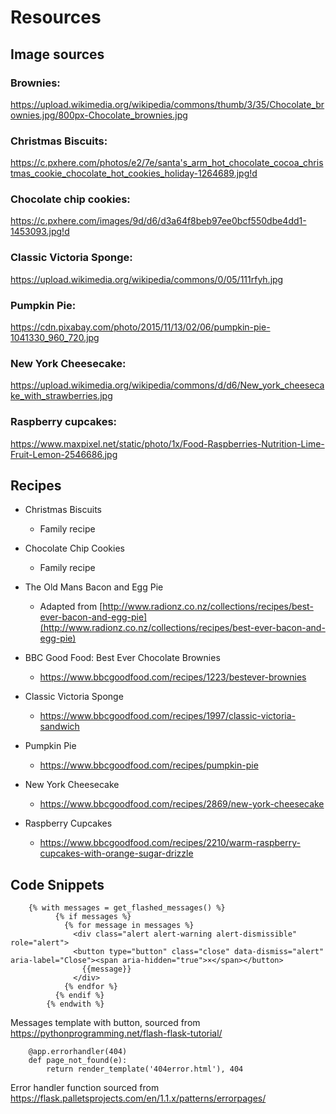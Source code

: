 # Resources
## Image sources
### Brownies:
https://upload.wikimedia.org/wikipedia/commons/thumb/3/35/Chocolate_brownies.jpg/800px-Chocolate_brownies.jpg
### Christmas Biscuits:
https://c.pxhere.com/photos/e2/7e/santa's_arm_hot_chocolate_cocoa_christmas_cookie_chocolate_hot_cookies_holiday-1264689.jpg!d
### Chocolate chip cookies:
https://c.pxhere.com/images/9d/d6/d3a64f8beb97ee0bcf550dbe4dd1-1453093.jpg!d
### Classic Victoria Sponge:
https://upload.wikimedia.org/wikipedia/commons/0/05/111rfyh.jpg
### Pumpkin Pie:
https://cdn.pixabay.com/photo/2015/11/13/02/06/pumpkin-pie-1041330_960_720.jpg
### New York Cheesecake:
https://upload.wikimedia.org/wikipedia/commons/d/d6/New_york_cheesecake_with_strawberries.jpg
### Raspberry cupcakes:
https://www.maxpixel.net/static/photo/1x/Food-Raspberries-Nutrition-Lime-Fruit-Lemon-2546686.jpg

## Recipes
- Christmas Biscuits
	- Family recipe

- Chocolate Chip Cookies
	- Family recipe

- The Old Mans Bacon and Egg Pie
	- Adapted from [http://www.radionz.co.nz/collections/recipes/best-ever-bacon-and-egg-pie](http://www.radionz.co.nz/collections/recipes/best-ever-bacon-and-egg-pie)

- BBC Good Food: Best Ever Chocolate Brownies
	- https://www.bbcgoodfood.com/recipes/1223/bestever-brownies

- Classic Victoria Sponge
	- https://www.bbcgoodfood.com/recipes/1997/classic-victoria-sandwich

- Pumpkin Pie
	- https://www.bbcgoodfood.com/recipes/pumpkin-pie

- New York Cheesecake
	- https://www.bbcgoodfood.com/recipes/2869/new-york-cheesecake

- Raspberry Cupcakes
	- https://www.bbcgoodfood.com/recipes/2210/warm-raspberry-cupcakes-with-orange-sugar-drizzle

## Code Snippets
		{% with messages = get_flashed_messages() %}
			  {% if messages %}
			    {% for message in messages %}
				  <div class="alert alert-warning alert-dismissible" role="alert">
				  <button type="button" class="close" data-dismiss="alert" aria-label="Close"><span aria-hidden="true">×</span></button>
					{{message}}
				  </div>
				{% endfor %}
			  {% endif %}
			{% endwith %} 

Messages template with button, sourced from https://pythonprogramming.net/flash-flask-tutorial/


		@app.errorhandler(404)
		def page_not_found(e):
		    return render_template('404error.html'), 404

Error handler function sourced from https://flask.palletsprojects.com/en/1.1.x/patterns/errorpages/